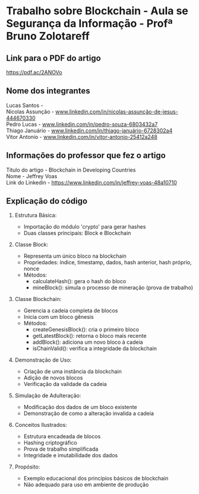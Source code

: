 # Trabalho sobre Blockchain - Aula se Segurança da Informação - Profª Bruno Zolotareff

## Link para o PDF do artigo
https://pdf.ac/2ANOVo

## Nome dos integrantes
Lucas Santos - 
<br/>Nicolas Assunção - www.linkedin.com/in/nicolas-assunção-de-jesus-444670330
<br/>Pedro Lucas - www.linkedin.com/in/pedro-souza-6803432a7
<br/>Thiago Januário - www.linkedin.com/in/thiago-januário-6728302a4
<br/>Vitor Antonio - www.linkedin.com/in/vitor-antonio-25412a248

## Informações do professor que fez o artigo
Título do artigo - Blockchain in Developing 
Countries
<br/>Nome - Jeffrey Voas
<br/>Link do Linkedin - https://www.linkedin.com/in/jeffrey-voas-48a10710

## Explicação do código 
1. Estrutura Básica:
   - Importação do módulo 'crypto' para gerar hashes
   - Duas classes principais: Block e Blockchain

2. Classe Block:
   - Representa um único bloco na blockchain
   - Propriedades: índice, timestamp, dados, hash anterior, hash próprio, nonce
   - Métodos:
     - calculateHash(): gera o hash do bloco
     - mineBlock(): simula o processo de mineração (prova de trabalho)

3. Classe Blockchain:
   - Gerencia a cadeia completa de blocos
   - Inicia com um bloco gênesis
   - Métodos:
     - createGenesisBlock(): cria o primeiro bloco
     - getLatestBlock(): retorna o bloco mais recente
     - addBlock(): adiciona um novo bloco à cadeia
     - isChainValid(): verifica a integridade da blockchain

4. Demonstração de Uso:
   - Criação de uma instância da blockchain
   - Adição de novos blocos
   - Verificação da validade da cadeia

5. Simulação de Adulteração:
   - Modificação dos dados de um bloco existente
   - Demonstração de como a alteração invalida a cadeia

6. Conceitos Ilustrados:
   - Estrutura encadeada de blocos
   - Hashing criptográfico
   - Prova de trabalho simplificada
   - Integridade e imutabilidade dos dados

7. Propósito:
   - Exemplo educacional dos princípios básicos de blockchain
   - Não adequado para uso em ambiente de produção
